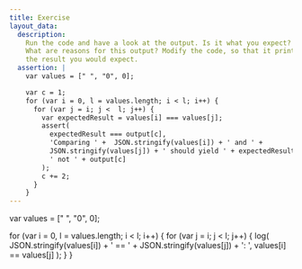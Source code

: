 ```yaml
---
title: Exercise
layout_data:
  description:
    Run the code and have a look at the output. Is it what you expect?
    What are reasons for this output? Modify the code, so that it prints
    the result you would expect.
  assertion: |
    var values = [" ", "0", 0];

    var c = 1;
    for (var i = 0, l = values.length; i < l; i++) {
      for (var j = i; j <  l; j++) {
        var expectedResult = values[i] === values[j];
        assert(
          expectedResult === output[c],
          'Comparing ' +  JSON.stringify(values[i]) + ' and ' +
          JSON.stringify(values[j]) + ' should yield ' + expectedResult.toString() +
          ' not ' + output[c]
        );
        c += 2;
      }
    }
---
```


var values = [" ", "0", 0];

for (var i = 0, l = values.length; i < l; i++) {
for (var j = i; j < l; j++) {
log(
JSON.stringify(values[i]) + ' == ' + JSON.stringify(values[j]) + ': ',
values[i] == values[j]
);
}
}
